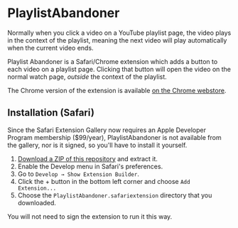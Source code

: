 
# PlaylistAbandoner

Normally when you click a video on a YouTube playlist page, the video plays in
the context of the playlist, meaning the next video will play automatically
when the current video ends.

Playlist Abandoner is a Safari/Chrome extension which adds a button to each video
on a playlist page. Clicking that button will open the video on the normal watch
page, _outside_ the context of the playlist.

The Chrome version of the extension is available [on the Chrome webstore][chrome].

## Installation (Safari)

Since the Safari Extension Gallery now requires an Apple Developer Program
membership ($99/year), PlaylistAbandoner is not available from the gallery,
nor is it signed, so you'll have to install it yourself.

1. [Download a ZIP of this repository][download] and extract it.
2. Enable the Develop menu in Safari's preferences.
3. Go to `Develop → Show Extension Builder`.
4. Click the + button in the bottom left corner and choose `Add Extension...`
5. Choose the `PlaylistAbandoner.safariextension` directory that you downloaded.

You will not need to sign the extension to run it this way.

[download]: https://github.com/jobbogamer/PlaylistAbandoner/archive/master.zip
[chrome]: https://chrome.google.com/webstore/detail/playlist-abandoner/bofdplnnckbbkffmkpmndfljedbldafo
